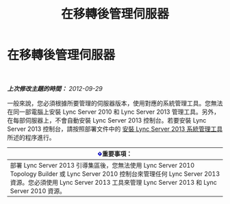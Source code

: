 ﻿---
title: 在移轉後管理伺服器
TOCTitle: 在移轉後管理伺服器
ms:assetid: 7b08f048-c951-4050-b77c-0fff351620e7
ms:mtpsurl: https://technet.microsoft.com/zh-tw/library/JJ205023(v=OCS.15)
ms:contentKeyID: 49291422
ms.date: 08/10/2015
mtps_version: v=OCS.15
ms.translationtype: HT
---

# 在移轉後管理伺服器

 

_**上次修改主題的時間：** 2012-09-29_

一般來說，您必須根據所要管理的伺服器版本，使用對應的系統管理工具。您無法在同一部電腦上安裝 Lync Server 2010 和 Lync Server 2013 管理工具。另外，在每部伺服器上，不會自動安裝 Lync Server 2013 控制台。若要安裝 Lync Server 2013 控制台，請按照部署文件中的 [安裝 Lync Server 2013 系統管理工具](lync-server-2013-install-lync-server-administrative-tools.md)所述的程序進行。

<table>
<thead>
<tr class="header">
<th><img src="images/Gg412908.important(OCS.15).gif" title="important" alt="important" />重要事項：</th>
</tr>
</thead>
<tbody>
<tr class="odd">
<td>部署 Lync Server 2013 引導集區後，您無法使用 Lync Server 2010 Topology Builder 或 Lync Server 2010 控制台來管理任何 Lync Server 2013 資源。您必須使用 Lync Server 2013 工具來管理 Lync Server 2013 和 Lync Server 2010 資源。</td>
</tr>
</tbody>
</table>

